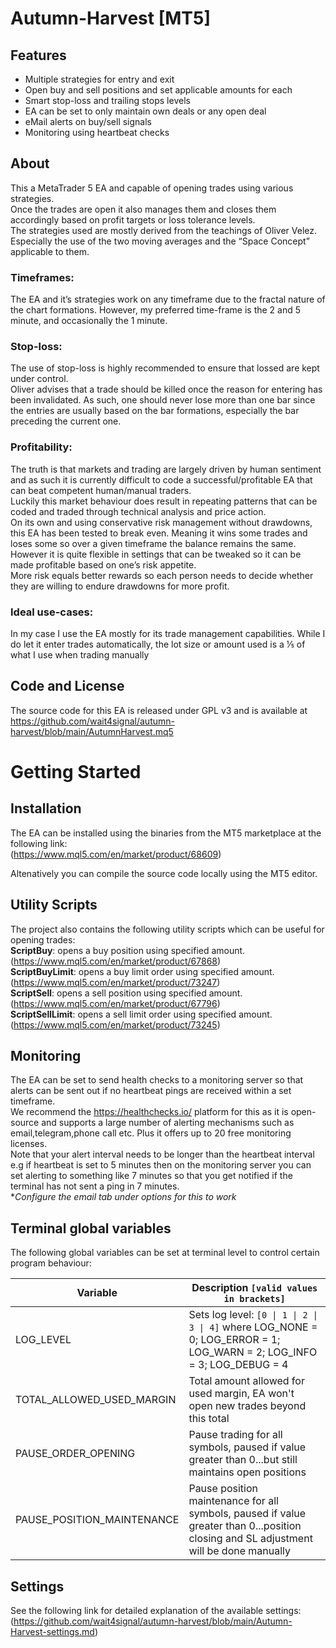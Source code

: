 # **Autumn-Harvest** [MT5]

## **Features**
- Multiple strategies for entry and exit
- Open buy and sell positions and set applicable amounts for each
- Smart stop-loss and trailing stops levels
- EA can be set to only maintain own deals or any open deal
- eMail alerts on buy/sell signals
- Monitoring using heartbeat checks

## **About**
This a MetaTrader 5 EA and capable of opening trades using various strategies.   
Once the trades are open it also manages them and closes them accordingly based on profit targets or loss tolerance levels.   
The strategies used are mostly derived from the teachings of Oliver Velez. Especially the use of the two moving averages and the “Space Concept” applicable to them.

### **Timeframes**:
 The EA and it’s strategies work on any timeframe due to the fractal nature of the chart formations. However, my preferred time-frame is the 2 and 5 minute, and occasionally the 1 minute.

### **Stop-loss**: 
The use of stop-loss is highly recommended to ensure that lossed are kept under control.  
Oliver advises that a trade should be killed once the reason for entering has been invalidated. As such, one should never lose more than one bar since the entries are usually based on the bar formations, especially the bar preceding the current one.

### **Profitability**: 
The truth is that markets and trading are largely driven by human sentiment and as such it is currently difficult to code a successful/profitable EA that can beat competent human/manual traders.   
Luckily this market behaviour does result in repeating patterns that can be coded and traded through technical analysis and price action.   
On its own and using conservative risk management without drawdowns, this EA has been tested to break even. Meaning it wins some trades and loses some so over a given timeframe the balance remains the same. However it is quite flexible in settings that can be tweaked so it can be made profitable based on one’s risk appetite.   
More risk equals better rewards so each person needs to decide whether they are willing to endure drawdowns for more profit.

### **Ideal use-cases**:
In my case I use the EA mostly for its trade management capabilities. While I do let it enter trades automatically, the lot size or amount used is a ⅕ of what I use when trading manually

## **Code and License**
The source code for this EA is released under GPL v3 and is available at https://github.com/wait4signal/autumn-harvest/blob/main/AutumnHarvest.mq5   
   
# **Getting Started**

## **Installation**
The EA can be installed using the binaries from the MT5 marketplace at the following link:    
(https://www.mql5.com/en/market/product/68609)   

Altenatively you can compile the source code locally using the MT5 editor.

## **Utility Scripts**
The project also contains the following utility scripts which can be useful for opening trades:   
**ScriptBuy**: opens a buy position using specified amount. (https://www.mql5.com/en/market/product/67868)    
**ScriptBuyLimit**: opens a buy limit order using specified amount. (https://www.mql5.com/en/market/product/73247)   
**ScriptSell**: opens a sell position using specified amount. (https://www.mql5.com/en/market/product/67796)   
**ScriptSellLimit**: opens a sell limit order using specified amount. (https://www.mql5.com/en/market/product/73245)   

## **Monitoring**
The EA can be set to send health checks to a monitoring server so that alerts can be sent out if no heartbeat pings are received within a set timeframe.   
We recommend the https://healthchecks.io/ platform for this as it is open-source and supports a large number of alerting mechanisms such as email,telegram,phone call etc. Plus it offers up to 20 free monitoring licenses.   
Note that your alert interval needs to be longer than the heartbeat interval e.g if heartbeat is set to 5 minutes then on the monitoring server you can set alerting to something like 7 minutes so that you get notified if the terminal has not sent a ping in 7 minutes.   
**Configure the email tab under options for this to work*

## **Terminal global variables**
The following global variables can be set at terminal level to control certain program behaviour:

| Variable                                | Description `[valid values in brackets]`                                                                                               |
|-----------------------------------------|----------------------------------------------------------------------------------------------------------------------------------------|
| LOG_LEVEL                               | Sets log level: `[0 \| 1 \| 2 \| 3 \| 4]` where LOG_NONE  = 0; LOG_ERROR = 1; LOG_WARN  = 2; LOG_INFO  = 3; LOG_DEBUG = 4                          |
| TOTAL_ALLOWED_USED_MARGIN               | Total amount allowed for used margin, EA won't open new trades beyond this total                                                       |
| PAUSE_ORDER_OPENING                     | Pause trading for all symbols, paused if value greater than 0...but still maintains open positions                                     |
| PAUSE_POSITION_MAINTENANCE              | Pause position maintenance for all symbols, paused if value greater than 0...position closing and SL adjustment will be done manually  |

## **Settings**
See the following link for detailed explanation of the available settings:   
(https://github.com/wait4signal/autumn-harvest/blob/main/Autumn-Harvest-settings.md)


